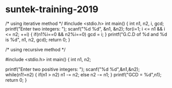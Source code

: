 # suntek-training-2019
/* using iterative method */
#include <stdio.h> 
int main() 
{
int n1, n2, i, gcd;
printf("Enter two integers: ");
scanf("%d %d", &n1, &n2); 
for(i=1; i <= n1 && i <= n2; ++i) 
{ 
if(n1%i==0 && n2%i==0) 
gcd = i;
}
printf("G.C.D of %d and %d is %d", n1, n2, gcd);
return 0; 
}

/* using recursive method */

#include <stdio.h> 
int main()
{ 
int n1, n2;

printf("Enter two positive integers: ");
scanf("%d %d",&n1,&n2);
while(n1!=n2)
{
    if(n1 > n2)
        n1 -= n2;
    else
        n2 -= n1;
}
printf("GCD = %d",n1);
return 0;
}
